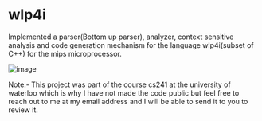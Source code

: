 # wlp4i

Implemented a parser(Bottom up parser), analyzer, context sensitive analysis and code generation mechanism for the language wlp4i(subset of C++) for the mips microprocessor.
 
![image](https://user-images.githubusercontent.com/51160129/137040278-e430cf38-e228-4414-97a5-d73a87201836.png)




Note:- This project was part of the course cs241 at the university of waterloo which is why I have not made the code public but feel free to reach out to me at my email address and I will be able to send it to you to review it.
